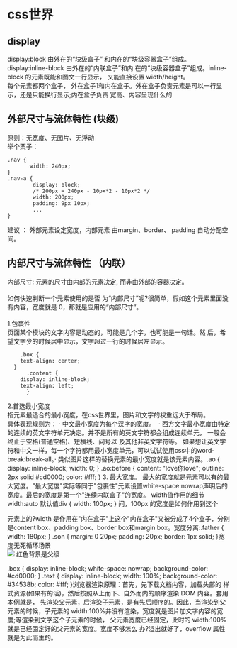 # css世界
## display
display:block 由外在的“块级盒子” 和内在的“块级容器盒子”组成。</br> display:inline-block 由外在的“内联盒子”和内 在的“块级容器盒子”组成。inline-block 的元素既能和图文一行显示， 又能直接设置 width/height。</br> 每个元素都两个盒子， 外在盒子1和内在盒子。外在盒子负责元素是可以一行显示，还是只能换行显示;内在盒子负责 宽高、内容呈现什么的 </br> 
##  外部尺寸与流体特性 (块级)
原则：无宽度、无图片、无浮动 </br> 
举个栗子：
```
.nav {
       width: 240px;
}
.nav-a {
		display: block;
		/* 200px = 240px - 10px*2 - 10px*2 */
		width: 200px; 
		padding: 9px 10px;
		...
}
```
建议 ： 外部元素设定宽度，内部元素 由margin、border、 padding 自动分配空间。
## 内部尺寸与流体特性 （内联）
 内部尺寸: 元素的尺寸由内部的元素决定, 而非由外部的容器决定。 </br> 	 	 	
 如何快速判断一个元素使用的是否 为“内部尺寸”呢?很简单，假如这个元素里面没有内容，宽度就是 0，那就是应用的“内部尺寸”。</br> 	
 1.包裹性</br>
  页面某个模块的文字内容是动态的，可能是几个字，也可能是一句话。然 后，希望文字少的时候居中显示，文字超过一行的时候居左显示。

  ```
	  .box {
      text-align: center;
    }
		.content {
      display: inline-block;
      text-align: left;
		}
  ```
2.首选最小宽度</br>
指元素最适合的最小宽度，在css世界里，图片和文字的权重远大于布局。</br>
具体表现规则为：
· 中文最小宽度为每个汉字的宽度。  · 西方文字最小宽度由特定的连续的英文字符单元决定。并不是所有的英文字符都会组成连续单元， 一般会终止于空格(普通空格)、短横线、问号以 及其他非英文字符等。  						 		 如果想让英文字符和中文一样，每一个字符都用最小宽度单元，可以试试使用css中的word-break:break-all。· 类似图片这样的替换元素的最小宽度就是该元素内容。.ao {
      display: inline-block;
      width: 0;
    }
.ao:before {
       content: "love你love";
       outline: 2px solid #cd0000;
       color: #fff;
    }  3.  最大宽度。    最大的宽度就是元素可以有的最大宽度。"最大宽度"实际等同于"包裹性"元素设置white-space:nowrap声明后的宽度。最后的宽度是第一个"连续内联盒子"的宽度。 width值作用的细节	width:auto 默认值div { 
width: 100px; 
}
问，100px 的宽度是如何作用到这个<div>元素上的?width 是作用在"内在盒子"上这个"内在盒子"又被分成了4个盒子，分别是content box、padding box、border box和margin box。宽度分离:.father {
        width: 180px;
}
.son {
        margin: 0 20px;
        padding: 20px;
        border: 1px solid;
}宽度无死循环场景<div class="box">
<img src="1.jpg">
<span class="text">红色背景是父级</span>
</div> 
.box {
      display: inline-block;
      white-space: nowrap;
      background-color: #cd0000;
 }
 .text {
      display: inline-block;
      width: 100%;
      background-color: #34538b;
      color: #fff;
}浏览器渲染原理：首先，先下载文档内容，加载头部的 样式资源(如果有的话)，然后按照从上而下、自外而内的顺序渲染 DOM 内容。套用本例就是， 先渲染父元素，后渲染子元素，是有先后顺序的。因此，当渲染到父元素的时候，子元素的 width:100%并没有渲染，宽度就是图片加文字内容的宽度;等渲染到文字这个子元素的时候， 父元素宽度已经固定，此时的 width:100%就是已经固定好的父元素的宽度。宽度不够怎么 办?溢出就好了，overflow 属性就是为此而生的。